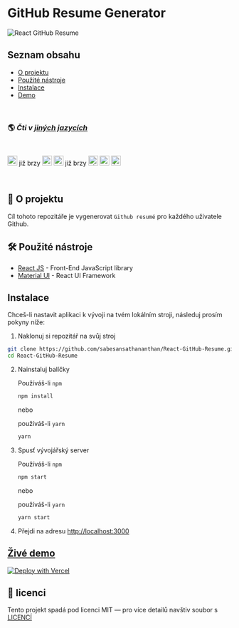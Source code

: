# GitHub Resume Generator

![React GitHub Resume](../src/assets/readme/screenshot.png)

## Seznam obsahu

- [O projektu](#o-projektu)
- [Použité nástroje](#Použité-nástroje)
- [Instalace](#instalace)
- [Demo](#Živé-demo)

<br>

### 🌎 _Čti v [jiných jazycích](./Translations.md)_

<br>

<kbd>[<img title="Deutsch" alt="Deutsch" src="https://cdn.staticaly.com/gh/hjnilsson/country-flags/master/svg/de.svg" width="22">](./translations/README.de.md)</kbd> již brzy
<kbd>[<img title="Español" alt="Español" src="https://cdn.staticaly.com/gh/hjnilsson/country-flags/master/svg/es.svg" width="22">](./translations/README.es.md)</kbd>
<kbd>[<img title="Français" alt="Français" src="https://cdn.staticaly.com/gh/hjnilsson/country-flags/master/svg/fr.svg" width="22">](./translations/README.fr.md)</kbd> již brzy
<kbd>[<img title="Shqip" alt="Shqip" src="https://cdn.staticaly.com/gh/hjnilsson/country-flags/master/svg/br.svg" width="22">](./translations/README.pt_br.md)</kbd>
<kbd>[<img title="Italiano" alt="Italiano" src="https://cdn.staticaly.com/gh/hjnilsson/country-flags/master/svg/it.svg" width="22">](./translations/README.it.md)</kbd>
<kbd>[<img title="Čeština" alt="Čeština" src="https://cdn.staticaly.com/gh/hjnilsson/country-flags/master/svg/cz.svg" width="22">](./translations/README.cs.md)</kbd>

<br>

## 🤔 O projektu

Cíl tohoto repozitáře je vygenerovat `Github resumé` pro každého uživatele Github.

## 🛠️ Použité nástroje

- [React JS](https://reactjs.org/) - Front-End JavaScript library
- [Material UI](https://material-ui.com/) - React UI Framework

## Instalace

Chceš-li nastavit aplikaci k vývoji na tvém lokálním stroji, následuj prosím pokyny níže:

1. Naklonuj si repozitář na svůj stroj

```bash
git clone https://github.com/sabesansathananthan/React-GitHub-Resume.git
cd React-GitHub-Resume
```

2. Nainstaluj balíčky

   Používáš-li `npm`

   ```bash
   npm install
   ```

   nebo

   používáš-li `yarn`

   ```bash
   yarn
   ```

3. Spusť vývojářský server

   Používáš-li `npm`

   ```bash
   npm start
   ```

   nebo

   používáš-li `yarn`

   ```bash
   yarn start
   ```

4. Přejdi na adresu <http://localhost:3000>

## [Živé demo](https://react-github-resume.vercel.app/)

[![Deploy with Vercel](https://vercel.com/button)](https://vercel.com/new/git/external?repository-url=https://github.com/sabesansathananthan/React-GitHub-Resume)

## 📄 licenci

Tento projekt spadá pod licenci MIT — pro více detailů navštiv soubor s [LICENCÍ](./LICENSE)

